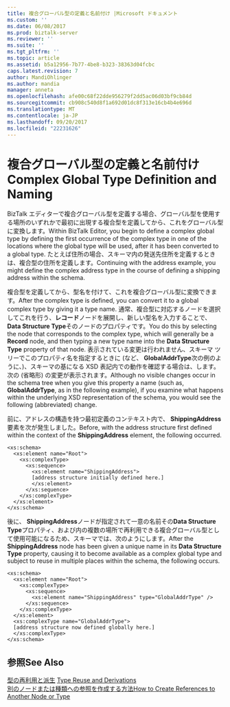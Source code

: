 ```yaml
---
title: 複合グローバル型の定義と名前付け |Microsoft ドキュメント
ms.custom: ''
ms.date: 06/08/2017
ms.prod: biztalk-server
ms.reviewer: ''
ms.suite: ''
ms.tgt_pltfrm: ''
ms.topic: article
ms.assetid: b5a12956-7b77-4be8-b323-38363d04fcbc
caps.latest.revision: 7
author: MandiOhlinger
ms.author: mandia
manager: anneta
ms.openlocfilehash: afe00c68f22dde956279f2dd5ac06d03bf9cb84d
ms.sourcegitcommit: cb908c540d8f1a692d01dc8f313e16cb4b4e696d
ms.translationtype: MT
ms.contentlocale: ja-JP
ms.lasthandoff: 09/20/2017
ms.locfileid: "22231626"
---
```

# <a name="complex-global-type-definition-and-naming"></a><span data-ttu-id="282d0-102">複合グローバル型の定義と名前付け</span><span class="sxs-lookup"><span data-stu-id="282d0-102">Complex Global Type Definition and Naming</span></span>
<span data-ttu-id="282d0-103">BizTalk エディターで複合グローバル型を定義する場合、グローバル型を使用する場所のいずれかで最初に出現する複合型を定義してから、これをグローバル型に変換します。</span><span class="sxs-lookup"><span data-stu-id="282d0-103">Within BizTalk Editor, you begin to define a complex global type by defining the first occurrence of the complex type in one of the locations where the global type will be used, after it has been converted to a global type.</span></span> <span data-ttu-id="282d0-104">たとえば住所の場合、スキーマ内の発送先住所を定義するときは、複合型の住所を定義します。</span><span class="sxs-lookup"><span data-stu-id="282d0-104">Continuing with the address example, you might define the complex address type in the course of defining a shipping address within the schema.</span></span>  
  
 <span data-ttu-id="282d0-105">複合型を定義してから、型名を付けて、これを複合グローバル型に変換できます。</span><span class="sxs-lookup"><span data-stu-id="282d0-105">After the complex type is defined, you can convert it to a global complex type by giving it a type name.</span></span> <span data-ttu-id="282d0-106">通常、複合型に対応するノードを選択してこれを行う、**レコード**ノードを展開し、新しい型名を入力することで、 **Data Structure Type**そのノードのプロパティです。</span><span class="sxs-lookup"><span data-stu-id="282d0-106">You do this by selecting the node that corresponds to the complex type, which will generally be a **Record** node, and then typing a new type name into the **Data Structure Type** property of that node.</span></span> <span data-ttu-id="282d0-107">表示されている変更は行われません、スキーマ ツリーでこのプロパティ名を指定するときに (など、 **GlobalAddrType**次の例のように、)、スキーマの基になる XSD 表記内での動作を確認する場合は、します。次の (省略形) の変更が表示されます。</span><span class="sxs-lookup"><span data-stu-id="282d0-107">Although no visible changes occur in the schema tree when you give this property a name (such as, **GlobalAddrType**, as in the following example), if you examine what happens within the underlying XSD representation of the schema, you would see the following (abbreviated) change.</span></span>  
  
 <span data-ttu-id="282d0-108">前に、アドレスの構造を持つ最初定義のコンテキスト内で、 **ShippingAddress**要素を次が発生しました。</span><span class="sxs-lookup"><span data-stu-id="282d0-108">Before, with the address structure first defined within the context of the **ShippingAddress** element, the following occurred.</span></span>  
  
```  
<xs:schema>  
  <xs:element name="Root">  
    <xs:complexType>  
      <xs:sequence>  
        <xs:element name="ShippingAddress">  
        [address structure initially defined here.]  
        </xs:element>  
      </xs:sequence>  
    </xs:complexType>  
  </xs:element>  
</xs:schema>  
```  
  
 <span data-ttu-id="282d0-109">後に、 **ShippingAddress**ノードが指定されて一意の名前その**Data Structure Type**プロパティ、および内の複数の場所で再利用できる複合グローバル型として使用可能になるため、スキーマでは、次のようにします。</span><span class="sxs-lookup"><span data-stu-id="282d0-109">After the **ShippingAddress** node has been given a unique name in its **Data Structure Type** property, causing it to become available as a complex global type and subject to reuse in multiple places within the schema, the following occurs.</span></span>  
  
```  
<xs:schema>  
  <xs:element name="Root">  
    <xs:complexType>  
      <xs:sequence>  
        <xs:element name="ShippingAddress" type="GlobalAddrType" />  
      </xs:sequence>  
    </xs:complexType>  
  </xs:element>  
  <xs:complexType name="GlobalAddrType">  
  [address structure now defined globally here.]  
  </xs:complexType>  
</xs:schema>  
```  
  
## <a name="see-also"></a><span data-ttu-id="282d0-110">参照</span><span class="sxs-lookup"><span data-stu-id="282d0-110">See Also</span></span>  
 <span data-ttu-id="282d0-111">[型の再利用と派生](../core/type-reuse-and-derivations.md) </span><span class="sxs-lookup"><span data-stu-id="282d0-111">[Type Reuse and Derivations](../core/type-reuse-and-derivations.md) </span></span>  
 [<span data-ttu-id="282d0-112">別のノードまたは種類への参照を作成する方法</span><span class="sxs-lookup"><span data-stu-id="282d0-112">How to Create References to Another Node or Type</span></span>](../core/how-to-create-references-to-another-node-or-type.md)